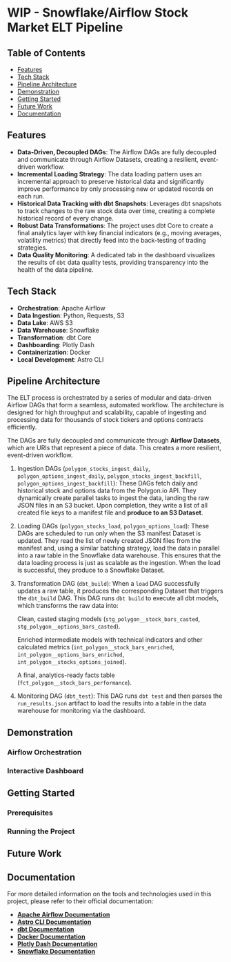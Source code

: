 # WIP - Snowflake/Airflow Stock Market ELT Pipeline

## Table of Contents

* [Features](#features)
* [Tech Stack](#tech-stack)
* [Pipeline Architecture](#pipeline-architecture)
* [Demonstration](#demonstration)
* [Getting Started](#getting-started)
* [Future Work](#future-work)
* [Documentation](#documentation)

## Features

* **Data-Driven, Decoupled DAGs**: The Airflow DAGs are fully decoupled and communicate through Airflow Datasets, creating a resilient, event-driven workflow.
* **Incremental Loading Strategy**: The data loading pattern uses an incremental approach to preserve historical data and significantly improve performance by only processing new or updated records on each run.
* **Historical Data Tracking with dbt Snapshots**: Leverages dbt snapshots to track changes to the raw stock data over time, creating a complete historical record of every change.
* **Robust Data Transformations**: The project uses dbt Core to create a final analytics layer with key financial indicators (e.g., moving averages, volatility metrics) that directly feed into the back-testing of trading strategies.
* **Data Quality Monitoring**: A dedicated tab in the dashboard visualizes the results of `dbt` data quality tests, providing transparency into the health of the data pipeline.

## Tech Stack

* **Orchestration**: Apache Airflow
* **Data Ingestion**: Python, Requests, S3
* **Data Lake**: AWS S3
* **Data Warehouse**: Snowflake
* **Transformation**: dbt Core
* **Dashboarding**: Plotly Dash
* **Containerization**: Docker
* **Local Development**: Astro CLI

## Pipeline Architecture

The ELT process is orchestrated by a series of modular and data-driven Airflow DAGs that form a seamless, automated workflow. The architecture is designed for high throughput and scalability, capable of ingesting and processing data for thousands of stock tickers and options contracts efficiently.

The DAGs are fully decoupled and communicate through **Airflow Datasets**, which are URIs that represent a piece of data. This creates a more resilient, event-driven workflow.

1. Ingestion DAGs (`polygon_stocks_ingest_daily`, `polygon_options_ingest_daily`, `polygon_stocks_ingest_backfill`, `polygon_options_ingest_backfill`): These DAGs fetch daily and historical stock and options data from the Polygon.io API. They dynamically create parallel tasks to ingest the data, landing the raw JSON files in an S3 bucket. Upon completion, they write a list of all created file keys to a manifest file and **produce to an S3 Dataset**.

2. Loading DAGs (`polygon_stocks_load`, `polygon_options_load`): These DAGs are scheduled to run only when the S3 manifest Dataset is updated. They read the list of newly created JSON files from the manifest and, using a similar batching strategy, load the data in parallel into a raw table in the Snowflake data warehouse. This ensures that the data loading process is just as scalable as the ingestion. When the load is successful, they produce to a Snowflake Dataset.

3. Transformation DAG (`dbt_build`): When a `load` DAG successfully updates a raw table, it produces the corresponding Dataset that triggers the `dbt_build` DAG. This DAG runs `dbt build` to execute all dbt models, which transforms the raw data into:

    Clean, casted staging models (`stg_polygon__stock_bars_casted`, `stg_polygon__options_bars_casted`).

    Enriched intermediate models with technical indicators and other calculated metrics (`int_polygon__stock_bars_enriched`, `int_polygon__options_bars_enriched`, `int_polygon__stocks_options_joined`).

    A final, analytics-ready facts table (`fct_polygon__stock_bars_performance`).

4. Monitoring DAG (`dbt_test`): This DAG runs `dbt test` and then parses the `run_results.json` artifact to load the results into a table in the data warehouse for monitoring via the dashboard.

## Demonstration

### Airflow Orchestration

### Interactive Dashboard

## Getting Started

### Prerequisites

### Running the Project

## Future Work

## Documentation

For more detailed information on the tools and technologies used in this project, please refer to their official documentation:

* **[Apache Airflow Documentation](https://airflow.apache.org/docs/)**
* **[Astro CLI Documentation](https://www.astronomer.io/docs/astro/cli/overview)**
* **[dbt Documentation](https://docs.getdbt.com/)**
* **[Docker Documentation](https://docs.docker.com/)**
* **[Plotly Dash Documentation](https://dash.plotly.com/)**
* **[Snowflake Documentation](https://docs.snowflake.com/)**
